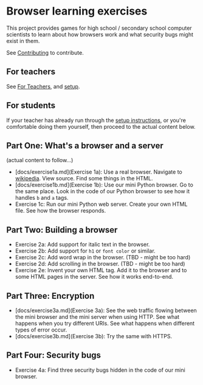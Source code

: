 # Browser learning exercises

This project provides games for high school / secondary school computer scientists
to learn about how browsers work and what security bugs might exist in them.

See [Contributing](docs/contributing.md) to contribute.

## For teachers

See [For Teachers](docs/for-teachers.md), and [setup](docs/setup.md).

## For students

If your teacher has already run through the [setup instructions](docs/setup.md),
or you're comfortable doing them yourself, then proceed to the actual content
below.

## Part One: What's a browser and a server

(actual content to follow...)

* [docs/exercise1a.md](Exercise 1a): Use a real browser. Navigate to [wikipedia](https://en.wikipedia.org).
  View source. Find some things in the HTML.
* [docs/exercise1b.md](Exercise 1b): Use our mini Python browser. Go to the same place. Look in
  the code of our Python browser to see how it handles `b` and `a` tags.
* Exercise 1c: Run our mini Python web server. Create your own HTML file.
  See how the browser responds.

## Part Two: Building a browser

* Exercise 2a: Add support for italic text in the browser.
* Exercise 2b: Add support for `h1` or `font color` or similar.
* Exercise 2c: Add word wrap in the browser. (TBD - might be too hard)
* Exercise 2d: Add scrolling in the browser. (TBD - might be too hard)
* Exercise 2e: Invent your own HTML tag. Add it to the browser and to some
  HTML pages in the server. See how it works end-to-end.

## Part Three: Encryption

* [docs/exercise3a.md](Exercise 3a): See the web traffic flowing between the mini browser and
  the mini server when using HTTP. See what happens when you try different
  URIs. See what happens when different types of error occur.
* [docs/exercise3b.md](Exercise 3b): Try the same with HTTPS.

## Part Four: Security bugs

* Exercise 4a: Find three security bugs hidden in the code of our mini
  browser.